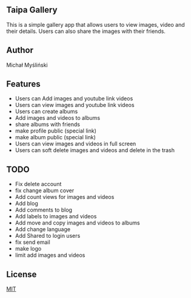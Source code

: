 ## Taipa Gallery

This is a simple gallery app that allows users to view images, video and their details. Users can also share the images with their friends.


## Author
Michał Myśliński


## Features
- Users can Add images and youtube link videos
- Users can view images and youtube link videos
- Users can create albums
- Add images and videos to albums
- share albums with friends
- make profile public (special link)
- make album public (special link)
- Users can view images and videos in full screen
- Users can soft delete images and videos and delete in the trash


## TODO
- Fix delete account
- fix change album cover
- Add count views for images and videos
- Add blog
- Add comments to blog
- Add labels to images and videos
- Add move and copy images and videos to albums
- Add change language
- Add Shared to login users
- fix send email
- make logo
- limit add images and videos

## License
[MIT](https://choosealicense.com/licenses/mit/)
